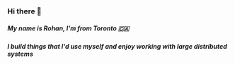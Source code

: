 ### Hi there 👋

##### My name is Rohan, I'm from Toronto 🇨🇦
##### I build things that I'd use myself and enjoy working with large distributed systems

